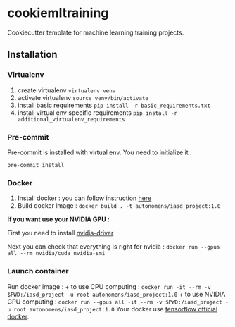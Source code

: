 # cookiemltraining

Cookiecutter template for machine learning training projects. 

## Installation

### Virtualenv

1. create virtualenv `virtualenv venv`
2. activate virtualenv `source venv/bin/activate`
3. install basic requirements `pip install -r basic_requirements.txt`
4. install virtual env specific requirements `pip install -r additional_virtualenv_requirements`

### Pre-commit 

Pre-commit is installed with virtual env. You need to initialize it : 

`pre-commit install`

### Docker

1. Install docker : you can follow instruction [here](https://www.pugetsystems.com/labs/hpc/Workstation-Setup-for-Docker-with-the-New-NVIDIA-Container-Toolkit-nvidia-docker2-is-deprecated-1568/)
2. Build docker image : `docker build . -t autonomens/iasd_project:1.0`

**If you want use your NVIDIA GPU :**

First you need to install [nvidia-driver](https://docs.nvidia.com/cuda/cuda-installation-guide-linux/index.html)

Next you can check that everything is right for nvidia : `docker run --gpus all --rm nvidia/cuda nvidia-smi`

### Launch container

Run docker image :
    + to use CPU computing : `docker run -it --rm -v $PWD:/iasd_project -u root autonomens/iasd_project:1.0`
    + to use NVIDIA GPU computing : `docker run --gpus all -it --rm -v $PWD:/iasd_project -u root autonomens/iasd_project:1.0`
Your docker  use [tensorflow official docker](https://www.tensorflow.org/install/docker?hl=fr).
